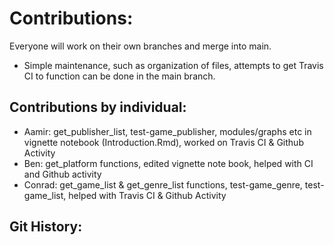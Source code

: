 # Contributions:
Everyone will work on their own branches and merge into main.  
- Simple maintenance, such as organization of files, attempts to get Travis CI to function can be done in the main branch.  

## Contributions by individual:
- Aamir: get_publisher_list, test-game_publisher, modules/graphs etc in vignette notebook (Introduction.Rmd), worked on Travis CI & Github Activity
- Ben: get_platform functions, edited vignette note book, helped with CI and Github activity
- Conrad: get_game_list & get_genre_list functions, test-game_genre, test-game_list, helped with Travis CI & Github Activity

## Git History:
